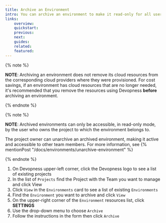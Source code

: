 ```yaml
---
title: Archive an Environment
intro: You can archive an environment to make it read-only for all users as a way to indicate that it's no longer actively maintained. When an environment is archived all its data is preserved, including the environment settings, team memberships and environment resources. Archived environments can be unarchived at any time.
links:
    overview:
    quickstart:
    previous:
    next:
    guides:
    related:
    featured:
---
```


{% note %}

**NOTE**: Archiving an environment does not remove its cloud resources from the corresponding cloud providers where they were provisioned. For cost savings, if an environment has cloud resources that are no longer needed, it's recommended that you remove the resources using Devopness **before** archiving an environment.

{% endnote %}

{% note %}

**NOTE**: Archived environments can only be accessible, in read-only mode, by the user who owns the project to which the environment belongs to.

The project owner can unarchive an archived environment, making it active and accessible to other team members. For more information, see {% mentionPost "/docs/environments/unarchive-environment" %}

{% endnote %}

1. On Devopness upper-left corner, click the Devopness logo to see a list of existing projects
1. In the list of `Projects` find the Project with the Team you want to manage and click View
1. Click `View` in the `Environments` card to see a list of existing `Environments`
1. Find the `Environment` you want to archive and click `View`
1. On the upper-right corner of the `Environment` resources list, click **SETTINGS**
1. Use the drop-down menu to choose `Archive`
1. Follow the instructions in the form then click `Archive`
